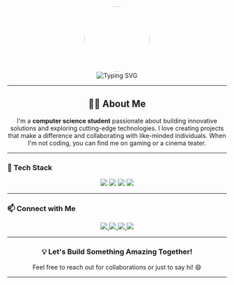 <div align="center">
  <img src="https://avatars.githubusercontent.com/u/120591274?v=4" width="150" style="border-radius:50%"/>
</div>
<div align="center">
  <img src="https://readme-typing-svg.herokuapp.com?font=Fira+Code&size=32&pause=1000&color=00C4B4&center=true&vCenter=true&width=600&lines=Hello,+I'm+Methunarajan!;Welcome+to+my+GitHub+Profile!" alt="Typing SVG" />
</div>

---

<div align="center">
  <h2>👨‍💻 About Me</h2>
  <p>
    I'm a <strong>computer science student</strong> passionate about building innovative solutions and exploring cutting-edge technologies. I love creating projects that make a difference and collaborating with like-minded individuals. When I'm not coding, you can find me on gaming or a cinema teater.
  </p>
</div>

---

### 🚀 Tech Stack

<div align="center">
  <img src="https://img.shields.io/badge/-Python-3776AB?logo=python&logoColor=white&style=flat" />
  <img src="https://img.shields.io/badge/-JavaScript-F7DF1E?logo=javascript&logoColor=black&style=flat" />
  <img src="https://img.shields.io/badge/-React-61DAFB?logo=react&logoColor=black&style=flat" />
  <img src="https://img.shields.io/badge/-Node.js-339933?logo=node.js&logoColor=white&style=flat" />
</div>

---

### 📫 Connect with Me

<div align="center">
  <a href="https://linkedin.com/in/methunarajan" target="_blank">
    <img src="https://img.shields.io/badge/-LinkedIn-0A66C2?logo=linkedin&logoColor=white&style=flat" />
  </a>
  <a href="https://x.com/x_methun" target="_blank">
    <img src="https://img.shields.io/badge/-X-1DA1F2?logo=x&logoColor=white&style=flat" />
  </a>
  <a href="mailto:muralikamalesh18@gmail.com.com">
    <img src="https://img.shields.io/badge/-Email-D14836?logo=gmail&logoColor=white&style=flat" />
  </a>
  <a href="https://methunarajan.live" target="_blank">
    <img src="https://img.shields.io/badge/-Portfolio-FF6F61?logo=web&logoColor=white&style=flat" />
  </a>
</div>

---

<div align="center">
  <h3>💡 Let's Build Something Amazing Together!</h3>
  <p>Feel free to reach out for collaborations or just to say hi! 😄</p>
</div>

---

